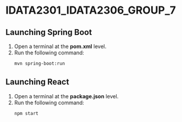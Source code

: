 # IDATA2301_IDATA2306_GROUP_7

## Launching Spring Boot
1. Open a terminal at the **pom.xml** level.
2. Run the following command:
   ```sh
   mvn spring-boot:run
   ```

## Launching React
1. Open a terminal at the **package.json** level.
2. Run the following command:
   ```sh
   npm start
   